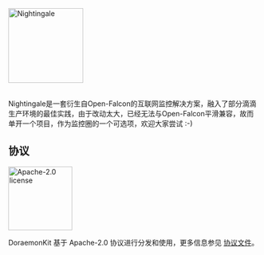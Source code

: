 <img src="https://s3-gz01.didistatic.com/n9e-pub/image/n9e-logo-bg-white.png" width="150" alt="Nightingale"/>
<br>
<br>

Nightingale是一套衍生自Open-Falcon的互联网监控解决方案，融入了部分滴滴生产环境的最佳实践，由于改动太大，已经无法与Open-Falcon平滑兼容，故而单开一个项目，作为监控圈的一个可选项，欢迎大家尝试 :-)

## 协议

<img alt="Apache-2.0 license" src="https://s3-gz01.didistatic.com/n9e-pub/image/apache.jpeg" width="128">

DoraemonKit 基于 Apache-2.0 协议进行分发和使用，更多信息参见 [协议文件](License)。

